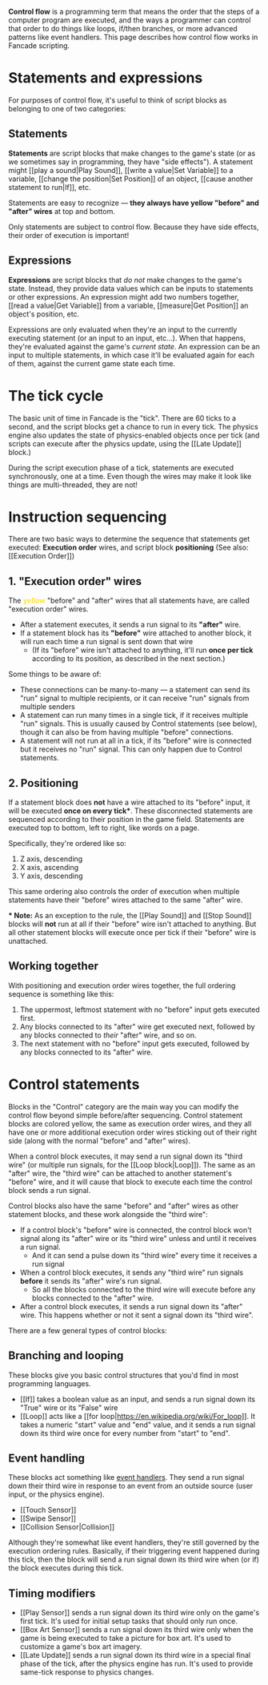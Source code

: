 **Control flow** is a programming term that means the order that the steps of a computer program are executed, and the ways a programmer can control that order to do things like loops, if/then branches, or more advanced patterns like event handlers. This page describes how control flow works in Fancade scripting.

# Statements and expressions

For purposes of control flow, it's useful to think of script blocks as belonging to one of two categories:

## Statements

**Statements** are script blocks that make changes to the game's state (or as we sometimes say in programming, they have "side effects"). A statement might [[play a sound|Play Sound]], [[write a value|Set Variable]] to a variable, [[change the position|Set Position]] of an object, [[cause another statement to run|If]], etc.

Statements are easy to recognize &mdash; **they always have yellow "before" and "after" wires** at top and bottom.

Only statements are subject to control flow. Because they have side effects, their order of execution is important!

## Expressions

**Expressions** are script blocks that _do not_ make changes to the game's state. Instead, they provide data values which can be inputs to statements or other expressions. An expression might add two numbers together, [[read a value|Get Variable]] from a variable, [[measure|Get Position]] an object's position, etc.

Expressions are only evaluated when they're an input to the currently executing statement (or an input to an input, etc...). When that happens, they're evaluated against the game's _current state_. An expression can be an input to multiple statements, in which case it'll be evaluated again for each of them, against the current game state each time.

# The tick cycle

The basic unit of time in Fancade is the "tick". There are 60 ticks to a second, and the script blocks get a chance to run in every tick. The physics engine also updates the state of physics-enabled objects once per tick (and scripts can execute after the physics update, using the [[Late Update]] block.)

During the script execution phase of a tick, statements are executed synchronously, one at a time. Even though the wires may make it look like things are multi-threaded, they are not!

# Instruction sequencing

There are two basic ways to determine the sequence that statements get executed: **Execution order** wires, and script block **positioning** (See also: [[Execution Order]])

## 1. "Execution order" wires

The **<font color="ffe043">yellow</font>** "before" and "after" wires that all statements have, are called "execution order" wires.

* After a statement executes, it sends a run signal to its **"after"** wire.
* If a statement block has its **"before"** wire attached to another block, it will run each time a run signal is sent down that wire
    * (If its "before" wire isn't attached to anything, it'll run **once per tick** according to its position, as described in the next section.)

Some things to be aware of:

* These connections can be many-to-many &mdash; a statement can send its "run" signal to multiple recipients, or it can receive "run" signals from multiple senders
* A statement can run many times in a single tick, if it receives multiple "run" signals. This is usually caused by Control statements (see below), though it can also be from having multiple "before" connections.
* A statement will not run at all in a tick, if its "before" wire is connected but it receives no "run" signal. This can only happen due to Control statements.

## 2. Positioning

If a statement block does **not** have a wire attached to its "before" input, it will be executed **once on every tick\***. These disconnected statements are sequenced according to their position in the game field. Statements are executed top to bottom, left to right, like words on a page.

Specifically, they're ordered like so:

1. Z axis, descending
2. X axis, ascending
3. Y axis, descending

This same ordering also controls the order of execution when multiple statements have their "before" wires attached to the same "after" wire.

**\* Note:** As an exception to the rule, the [[Play Sound]] and [[Stop Sound]] blocks will **not** run at all if their "before" wire isn't attached to anything. But all other statement blocks will execute once per tick if their "before" wire is unattached.

## Working together

With positioning and execution order wires together, the full ordering sequence is something like this:

1. The uppermost, leftmost statement with no "before" input gets executed first.
2. Any blocks connected to its "after" wire get executed next, followed by any blocks connected to _their_ "after" wire, and so on.
3. The next statement with no "before" input gets executed, followed by any blocks connected to its "after" wire.

# Control statements

Blocks in the "Control" category are the main way you can modify the control flow beyond simple before/after sequencing. Control statement blocks are colored yellow, the same as execution order wires, and they all have one or more additional execution order wires sticking out of their right side (along with the normal "before" and "after" wires).

When a control block executes, it may send a run signal down its "third wire" (or multiple run signals, for the [[Loop block|Loop]]). The same as an "after" wire, the "third wire" can be attached to another statement's "before" wire, and it will cause that block to execute each time the control block sends a run signal.

Control blocks also have the same "before" and "after" wires as other statement blocks, and these work alongside the "third wire":

* If a control block's "before" wire is connected, the control block won't signal along its "after" wire or its "third wire" unless and until it receives a run signal.
    * And it can send a pulse down its "third wire" every time it receives a run signal
* When a control block executes, it sends any "third wire" run signals **before** it sends its "after" wire's run signal.
    * So all the blocks connected to the third wire will execute before any blocks connected to the "after" wire.
* After a control block executes, it sends a run signal down its "after" wire. This happens whether or not it sent a signal down its "third wire".

There are a few general types of control blocks:

## Branching and looping

These blocks give you basic control structures that you'd find in most programming languages.

* [[If]] takes a boolean value as an input, and sends a run signal down its "True" wire or its "False" wire
* [[Loop]] acts like a [[for loop|https://en.wikipedia.org/wiki/For_loop]]. It takes a numeric "start" value and "end" value, and it sends a run signal down its third wire once for every number from "start" to "end".

## Event handling

These blocks act something like [event handlers](https://en.wikipedia.org/wiki/Event-driven_programming#Event_handlers). They send a run signal down their third wire in response to an event from an outside source (user input, or the physics engine).

* [[Touch Sensor]]
* [[Swipe Sensor]]
* [[Collision Sensor|Collision]]

Although they're somewhat like event handlers, they're still governed by the execution ordering rules. Basically, if their triggering event happened during this tick, then the block will send a run signal down its third wire when (or if) the block executes during this tick.

## Timing modifiers

* [[Play Sensor]] sends a run signal down its third wire only on the game's first tick. It's used for initial setup tasks that should only run once.
* [[Box Art Sensor]] sends a run signal down its third wire only when the game is being executed to take a picture for box art. It's used to customize a game's box art imagery.
* [[Late Update]] sends a run signal down its third wire in a special final phase of the tick, after the physics engine has run. It's used to provide same-tick response to physics changes.